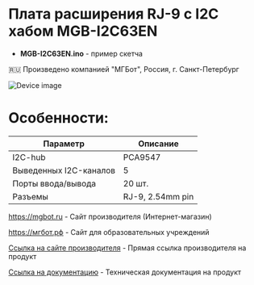 # Плата расширения RJ-9 c I2C хабом MGB-I2C63EN 

- **MGB-I2C63EN.ino** - пример скетча

🇷🇺 Произведено компанией "МГБот", Россия, г. Санкт-Петербург

![Device image](https://books.mgbot.ru/images/MGB-I2C63EN.PNG)

# Особенности:

| Параметр    | Описание |
| ----------- | -----------|
| I2C-hub   | PCA9547|
|Выведенных I2C-каналов       | 5|
| Порты ввода/вывода     | 20 шт.|
| Разъемы     | RJ-9, 2.54mm pin|

https://mgbot.ru  - Сайт производителя (Интернет-магазин)

https://мгбот.рф  - Сайт для образовательных учреждений

[Ссылка на сайте производителя](https://mgbot.ru/catalog/platy_rasshireniya/plata_rasshireniya_mgb_i2c63en_rj_9_v1_0en_c_i2c_khabom/) - Прямая ссылка производителя на продукт

[Ссылка на документацию](https://books.mgbot.ru/devices/MGB-I2C63EN.pdf) - Техническая документация на продукт